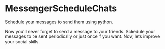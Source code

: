# MessengerScheduleChats
Schedule your messages to send them using python.

Now you'll never forget to send a message to your friends. Schedule your messages to be sent periodically or just once if you want. Now, lets improve your social skills.

